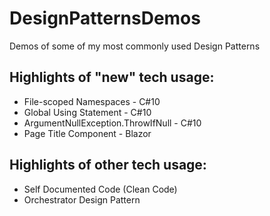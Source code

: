 # DesignPatternsDemos
Demos of some of my most commonly used Design Patterns

## Highlights of "new" tech usage:
- File-scoped Namespaces - C#10
- Global Using Statement - C#10
- ArgumentNullException.ThrowIfNull - C#10
- Page Title Component - Blazor

## Highlights of other tech usage:
- Self Documented Code (Clean Code)
- Orchestrator Design Pattern
